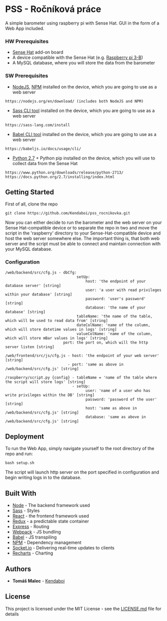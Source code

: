 # PSS - Ročníková práce

A simple barometer using raspberry pi with Sense Hat. GUI in the form of a Web App included.


### HW Prerequisites
* [Sense Hat](https://www.raspberrypi.org/products/sense-hat/) add-on board
* A device compatible with the Sense Hat (e.g. [Raspberry pi 3-B](https://www.raspberrypi.org/products/raspberry-pi-3-model-b/))
* A MySQL database, where you will store the data from the barometer


### SW Prerequisites

* [NodeJS](https://nodejs.org), [NPM](https://www.npmjs.com/) installed on the device, which you are going to use as a web server
```
https://nodejs.org/en/download/ (includes both NodeJS and NPM)
```
* [Sass CLI tool](https://sass-lang.com) installed on the device, which you are going to use as a web server
```
https://sass-lang.com/install
```
* [Babel CLI tool](https://babeljs.io) installed on the device, which you are going to use as a web server
```
https://babeljs.io/docs/usage/cli/
```
* [Python 2.7](https://www.python.org) + Python pip installed on the device, which you will use to collect data from the Sense Hat
```
https://www.python.org/downloads/release/python-2713/
https://docs.python.org/2.7/installing/index.html
```


## Getting Started

First of all, clone the repo

```
git clone https://github.com/Kendaboi/pss_rocnikovka.git
```
Now you can either decide to run the barometer and the web server on your Sense Hat-compatible device or
to separate the repo in two and move the script in the 'raspberry' directory to your Sense-Hat-compatible device
and host the web server somewhere else. The important thing is, that both web server and the script must be able
to connect and maintain connection with your MySQL database.


### Configuration
```
/web/backend/src/cfg.js - dbCfg:
                                setUp:
                                    host: 'the endpoint of your database server' [string]
                                    user: 'a user with read privileges within your database' [string]
                                    password: 'user's password' [string]
                                    database: 'the name of your database' [string]
                                tableName: 'the name of the table, which will be used to read data from' [string]
                                dateColName: 'name of the column, which will store datetime values in logs' [string]
                                valueColName: 'name of the column, which will store mBar values in logs' [string]
                          port: the port on, which will the http server listen [string]
```
```
/web/frontend/src/js/cfg.js - host: 'the endpoint of your web server' [string]
                            - port: 'same as above in /web/backend/src/cfg.js' [string]
```
```
/raspberry/script.py {config} - tableName = 'name of the table where the script will store logs' [string]
                              - setUp:
                                    user: 'name of a user who has write privileges within the DB' [string]
                                    password: 'password of the user' [string]
                                    host: 'same as above in /web/backend/src/cfg.js' [string]
                                    database: 'same as above in /web/backend/src/cfg.js' [string]
```

## Deployment

To run the Web App, simply navigate yourself to the root directory of the repo and run:
```
bash setup.sh
```
The script will launch http server on the port specified in configuration and begin writing logs in to the database.

## Built With

* [Node](https://nodejs.org) - The backend framework used
* [Sass](https://sass-lang.com/) - Styles
* [React](https://reactjs.org/) - the frontend framework used
* [Redux](https://redux.js.org/) - a predictable state container
* [Express](http://expressjs.com/) - Routing
* [Webpack](https://webpack.js.org/) - JS bundling
* [Babel](http://babeljs.io/) - JS transpiling
* [NPM](https://www.npmjs.com/) - Dependency management
* [Socket.io](https://socket.io/) - Delivering real-time updates to clients
* [Recharts](http://recharts.org/) - Charting


## Authors

* **Tomáš Malec** - [Kendaboi](https://github.com/Kendaboi)


## License

This project is licensed under the MIT License - see the [LICENSE.md](LICENSE.md) file for details
